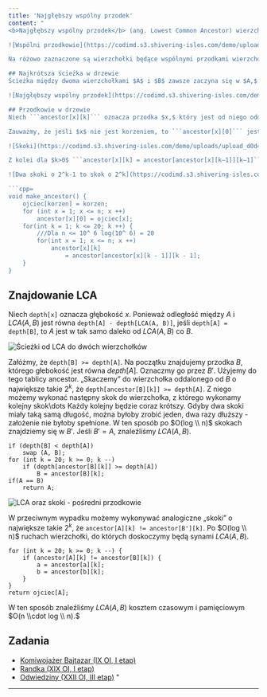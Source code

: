 ```yaml
---
title: 'Najgłębszy wspólny przodek'
content: "
<b>Najgłębszy wspólny przodek</b> (ang. Lowest Common Ancestor) wierzchołków $A$ i $B$ jest to najgłębszy taki wierzchołek $C,$ że $C$ jest przodkiem zarówno $A,$ jak i $B.$ Innymi słowy $A$ i $B$ są w poddrzewie $C.$

![Wspólni przodkowie](https://codimd.s3.shivering-isles.com/demo/uploads/upload_815e4dfb9a4bac66b4e1b1dc62e2bf32.png)

Na różowo zaznaczone są wierzchołki będące wspólnymi przodkami wierzchołków $A$ i $B,$ a $C$ jest ich najgłębszym wspólnym przodkiem (inaczej $LCA(A,B)$). Zauważmy, że różowe wierzchołki tworzą ścieżkę od korzenia do $C.$

## Najkrótsza ścieżka w drzewie
Ścieżka między dwoma wierzchołkami $A$ i $B$ zawsze zaczyna się w $A,$ idzie w górę drzewa aż do $LCA(A,B),$ a potem w dół do $B.$ Innymi słowy składa się ona z dwóch ścieżek, które biegną w górę drzewa: jedna od $A$ do $LCA(A,B),$ druga od $B$ do $LCA(A,B).$

![Najgłębszy wspólny przodek](https://codimd.s3.shivering-isles.com/demo/uploads/upload_c24de648f2e54ede715eb57fee132a51.png)

## Przodkowie w drzewie
Niech ```ancestor[x][k]``` oznacza przodka $x,$ który jest od niego oddalony o $2^k$ krawędzi. Jeśli $2^k$ jest większe niż odległość między $x$ a korzeniem, przyjmiemy, że ```ancestor[x][k]``` jest korzeniem.

Zauważmy, że jeśli $x$ nie jest korzeniem, to ```ancestor[x][0]``` jest ojcem $x.$ W przeciwnym wypadku ```ancestor[x][0] = x```.

![Skoki](https://codimd.s3.shivering-isles.com/demo/uploads/upload_d0d410426a13315d9df6f25a7043c738.png)

Z kolei dla $k>0$ ```ancestor[x][k] = ancestor[ancestor[x][k–1]][k–1]```, ponieważ $2^k = 2^{k–1}+ 2^{k–1}.$

![Dwa skoki o 2^k-1 to skok o 2^k](https://codimd.s3.shivering-isles.com/demo/uploads/upload_20c4594b345c2e3a68cb274110b63d9d.png)

```cpp=
void make_ancestor() {
	ojciec[korzen] = korzen;
	for (int x = 1; x <= n; x ++)
		ancestor[x][0] = ojciec[x];
	for(int k = 1; k <= 20; k ++) {
		///Dla n <= 10^ 6 log(10^ 6) = 20
		for(int x = 1; x <= n; x ++)
			ancestor[x][k] 
				= ancestor[ancestor[x][k - 1]][k - 1];
	}
}
```

## Znajdowanie LCA
Niech ```depth[x]``` oznacza głębokość $x.$ Ponieważ odległość między $A$ i $LCA(A,B)$ jest równa ```depth[A] - depth[LCA(A, B)]```, jeśli ```depth[A] = depth[B]```, to $A$ jest w tak samo daleko od $LCA(A, B)$ co $B.$

![Ścieżki od LCA do dwóch wierzchołków](https://codimd.s3.shivering-isles.com/demo/uploads/upload_ea543d6d73431efa4c3050c64dd986be.png)

Załóżmy, że ```depth[B] >= depth[A]```. Na początku znajdujemy przodka $B,$ którego głebokość jest równa $depth[A].$ Oznaczmy go przez $B'.$ Użyjemy do tego tablicy ancestor. „Skaczemy” do wierzchołka oddalonego od $B$ o największe takie $2^k,$ że ```depth[ancestor[B][k]] >= depth[A]```. Z niego możemy wykonać następny skok do wierzchołka, z którego wykonamy kolejny skok\\dots Każdy kolejny będzie coraz krótszy. Gdyby dwa skoki miały taką samą długość, można byłoby zrobić jeden, dwa razy dłuższy - założenie nie byłoby spełnione. W ten sposób po $O(log \\ n)$ skokach znajdziemy się w $B'.$ Jeśli $B' = A,$ znaleźliśmy $LCA(A, B).$

```cpp=
if (depth[B] < depth[A])
	swap (A, B);
for (int k = 20; k >= 0; k --)
	if (depth[ancestor[B][k]] >= depth[A])
		B = ancestor[B][k];
if(A == B)
	return A;
```

![LCA oraz skoki - pośredni przodkowie](https://codimd.s3.shivering-isles.com/demo/uploads/upload_0af5fd9de8c63af01a55946395457460.png)

W przeciwnym wypadku możemy wykonywać analogiczne „skoki” o największe takie $2^k,$ że ```ancestor[A][k] != ancestor[B'][k]```. Po $O(log \\ n)$ ruchach wierzchołki, do których doskoczymy będą synami $LCA(A,B).$

```cpp=
for (int k = 20; k >= 0; k --) {
	if (ancestor[A][k] != ancestor[B][k]) {
		a = ancestor[a][k];
		b = ancestor[b][k];
	}
}
return ojciec[A];
```

W ten sposób znaleźliśmy $LCA(A,B)$ kosztem czasowym i pamięciowym $O(n \\cdot log \\ n).$

## Zadania
- [Komiwojażer Bajtazar (IX OI, I etap)](https://szkopul.edu.pl/problemset/problem/-fb7NxSJGXxkJ2Om5FvXzbil/site/?key=statement)
- [Randka (XIX OI, I etap)](https://szkopul.edu.pl/problemset/problem/gIvRmapl7sX6di87092Rmjdw/site/?key=statement)
- [Odwiedziny (XXII OI, III etap)](https://szkopul.edu.pl/problemset/problem/Mlar--JvS1gThazr04pNorHN/site/?key=statement)
"
---
```

